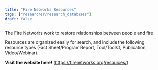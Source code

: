 ```yaml
---
title: "Fire Networks Resources"
tags: ["researcher/research_databases"]
draft: false
---
```


The Fire Networks work to restore relationships between people and fire

Resources are organized easily for search, and include the following resource types (Fact Sheet/Program Report, Tool/Toolkit, Publication, Video/Webinar). 


**Visit the website here!** (https://firenetworks.org/resources/)

